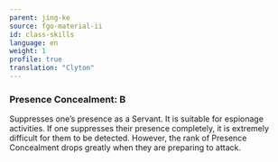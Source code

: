 ```yaml
---
parent: jing-ke
source: fgo-material-ii
id: class-skills
language: en
weight: 1
profile: true
translation: "Clyton"
---
```


### Presence Concealment: B

Suppresses one’s presence as a Servant. It is suitable for espionage activities. If one suppresses their presence completely, it is extremely difficult for them to be detected. However, the rank of Presence Concealment drops greatly when they are preparing to attack.
